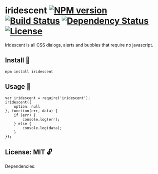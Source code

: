 # iridescent [![NPM version](https://badge.fury.io/js/iridescent.png?branch=master)](https://npmjs.org/package/iridescent) [![Build Status](https://travis-ci.org/angleman/iridescent.png?branch=master)](https://travis-ci.org/angleman/iridescent/builds) [![Dependency Status](https://gemnasium.com/angleman/iridescent.png?branch=master)](https://gemnasium.com/angleman/iridescent) [![License](http://badgr.co/use/MIT.png?bg=%2343d100)](#licensemit)

Iridescent is all CSS dialogs, alerts and bubbles that require no javascript.


## Install :hammer:

```
npm install iridescent
```

## Usage :wrench:

```
var iridescent = require('iridescent');
iridescent({
	option: null
}, function(err, data) {
	if (err) {
		console.log(err);
	} else {
		console.log(data);
	}
});
```


## License: MIT :unlock:

Dependencies:

